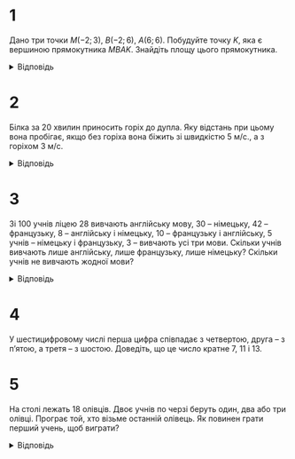 # 1
Дано три точки $M(-2;3)$, $B(-2;6)$, $A(6;6)$. Побудуйте точку $K$, яка є вершиною прямокутника $MBAK$. Знайдіть площу цього прямокутника.
<details><summary>Відповідь</summary>

$K = (6;3)$, $S_{MBAK} = 24$ (кв. од.).
</details>

# 2
Білка за 20 хвилин приносить горіх до дупла. Яку відстань при цьому вона пробігає, якщо без горіха вона біжить зі швидкістю 5 м/с., а з горіхом 3 м/с.
<details><summary>Відповідь</summary>
4500 м.
</details>

# 3
Зі 100 учнів ліцею 28 вивчають англійську мову, 30 – німецьку, 42 – французьку, 8 – англійську і німецьку, 10 – французьку і англійську, 5 учнів – німецьку і французьку, 3 – вивчають усі три мови. Скільки учнів вивчають лише англійську, лише французьку, лише німецьку? Скільки учнів не вивчають жодної мови?
<details><summary>Відповідь</summary>
З усіх учнів класу 13 вивчають лише англійську, 20 – лише німецьку, 30 – лише французьку, 20 учнів не вивчають жодної мови.
</details>

# 4
У шестицифровому числі перша цифра співпадає з четвертою, друга – з п’ятою, а третя – з шостою. Доведіть, що це число кратне 7, 11 і 13.

# 5
На столі лежать 18 олівців. Двоє учнів по черзі беруть один, два або три олівці. Програє той, хто візьме останній олівець. Як повинен грати перший учень, щоб виграти?
<details><summary>Відповідь</summary>
Щоб виграти перший повинен грати наступним чином:
першого разу перший гравець повинен взяти 1 олівець, а при кожному наступному виборі керуватися правилом:

- якщо другий візьме 1 олівець, то перший повинен взяти 3 олівці,
- якщо другий візьме 2 олівці, то перший повинен взяти також 2 олівці,
- якщо другий візьме 3 олівці, перший повинен взяти 1 олівець.
</details>
